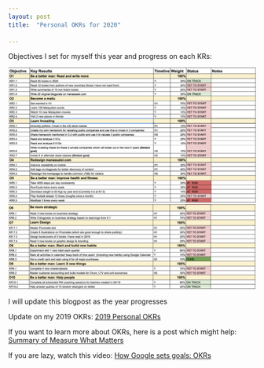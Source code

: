 ```yaml
---
layout: post
title:  "Personal OKRs for 2020"

---
```


Objectives I set for myself this year and progress on each KRs:

![Personal OKRs 2020 part 1](/assets/img/OKRS1_2020.png)
![Personal OKRs 2020 part 2](/assets/img/OKRS2_2020.png)

I will update this blogpost as the year progresses

Update on my 2019 OKRs: [2019 Personal OKRs](https://manassaloi.com/2019/11/01/personal-OKRs-update-2019.html)

If you want to learn more about OKRs, here is a post which might help: [Summary of Measure What Matters](https://manassaloi.com/booksummaries/2016/03/02/measure-what-matters-doerr.html)

If you are lazy, watch this video: [How Google sets goals: OKRs](https://www.youtube.com/watch?v=mJB83EZtAjc)
